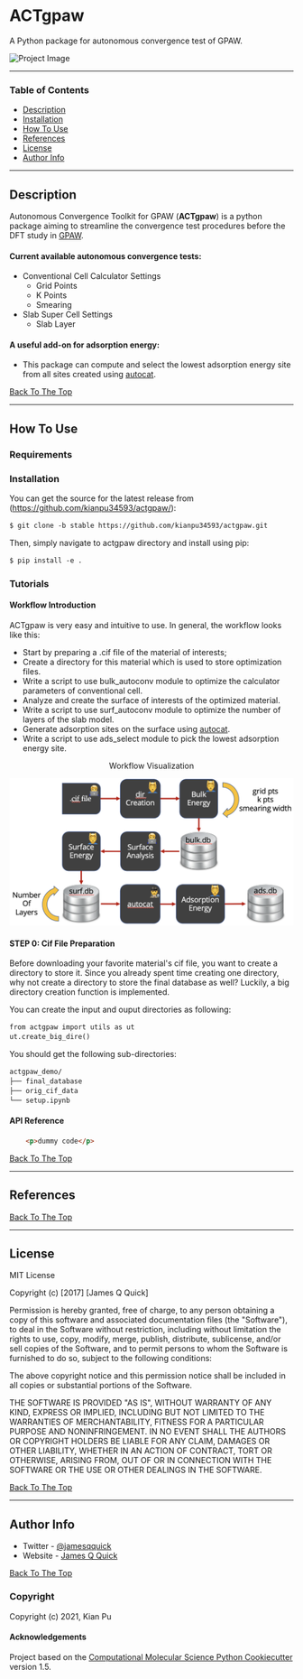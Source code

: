 # ACTgpaw

<!--- [//]: # (Badges) 
[![GitHub Actions Build Status](https://github.com/REPLACE_WITH_OWNER_ACCOUNT/actgpaw/workflows/CI/badge.svg)](https://github.com/REPLACE_WITH_OWNER_ACCOUNT/actgpaw/actions?query=workflow%3ACI)
[![codecov](https://codecov.io/gh/REPLACE_WITH_OWNER_ACCOUNT/ACTgpaw/branch/master/graph/badge.svg)](https://codecov.io/gh/REPLACE_WITH_OWNER_ACCOUNT/ACTgpaw/branch/master) -->


A Python package for autonomous convergence test of GPAW. 

![Project Image](project-image-url)

---

### Table of Contents

- [Description](#description)
- [Installation](#installation)
- [How To Use](#how-to-use)
- [References](#references)
- [License](#license)
- [Author Info](#author-info)

---

## Description

Autonomous Convergence Toolkit for GPAW (**ACTgpaw**) is a python package aiming to streamline the convergence test procedures before the DFT study in [GPAW](https://wiki.fysik.dtu.dk/gpaw/#).

#### Current available autonomous convergence tests:
* Conventional Cell Calculator Settings
    * Grid Points 
    * K Points 
    * Smearing 
* Slab Super Cell Settings
    * Slab Layer

#### A useful add-on for adsorption energy: 
* This package can compute and select the lowest adsorption energy site from all sites created using [autocat](https://github.com/aced-differentiate/auto_cat). 

[Back To The Top](#actgpaw)

---

## How To Use

### Requirements

### Installation
You can get the source for the latest release from (https://github.com/kianpu34593/actgpaw/):
```html
$ git clone -b stable https://github.com/kianpu34593/actgpaw.git
```
Then, simply navigate to actgpaw directory and install using pip:
```html
$ pip install -e .
```

### Tutorials
#### Workflow Introduction
ACTgpaw is very easy and intuitive to use. In general, the workflow looks like this:
* Start by preparing a .cif file of the material of interests;
* Create a directory for this material which is used to store optimization files.
* Write a script to use bulk_autoconv module to optimize the calculator parameters of conventional cell.
* Analyze and create the surface of interests of the optimized material.
* Write a script to use surf_autoconv module to optimize the number of layers of the slab model.
* Generate adsorption sites on the surface using [autocat](https://github.com/aced-differentiate/auto_cat).
* Write a script to use ads_select module to pick the lowest adsorption energy site.
<div align="center">Workflow Visualization

![](docs/images/workflow_new.png)
</div>

#### STEP 0: Cif File Preparation
Before downloading your favorite material's cif file, you want to create a directory to store it. Since you already spent time creating one directory, why not create a directory to store the final database as well? Luckily, a big directory creation function is implemented. 

You can create the input and ouput directories as following:
```html
from actgpaw import utils as ut
ut.create_big_dire()
```
You should get the following sub-directories:
```bash
actgpaw_demo/
├── final_database
├── orig_cif_data
└── setup.ipynb
```


#### API Reference

```html
    <p>dummy code</p>
```
[Back To The Top](#read-me-template)

---

## References
[Back To The Top](#read-me-template)

---

## License

MIT License

Copyright (c) [2017] [James Q Quick]

Permission is hereby granted, free of charge, to any person obtaining a copy
of this software and associated documentation files (the "Software"), to deal
in the Software without restriction, including without limitation the rights
to use, copy, modify, merge, publish, distribute, sublicense, and/or sell
copies of the Software, and to permit persons to whom the Software is
furnished to do so, subject to the following conditions:

The above copyright notice and this permission notice shall be included in all
copies or substantial portions of the Software.

THE SOFTWARE IS PROVIDED "AS IS", WITHOUT WARRANTY OF ANY KIND, EXPRESS OR
IMPLIED, INCLUDING BUT NOT LIMITED TO THE WARRANTIES OF MERCHANTABILITY,
FITNESS FOR A PARTICULAR PURPOSE AND NONINFRINGEMENT. IN NO EVENT SHALL THE
AUTHORS OR COPYRIGHT HOLDERS BE LIABLE FOR ANY CLAIM, DAMAGES OR OTHER
LIABILITY, WHETHER IN AN ACTION OF CONTRACT, TORT OR OTHERWISE, ARISING FROM,
OUT OF OR IN CONNECTION WITH THE SOFTWARE OR THE USE OR OTHER DEALINGS IN THE
SOFTWARE.

[Back To The Top](#read-me-template)

---

## Author Info

- Twitter - [@jamesqquick](https://twitter.com/jamesqquick)
- Website - [James Q Quick](https://jamesqquick.com)

[Back To The Top](#read-me-template)

### Copyright

Copyright (c) 2021, Kian Pu


#### Acknowledgements
 
Project based on the 
[Computational Molecular Science Python Cookiecutter](https://github.com/molssi/cookiecutter-cms) version 1.5.
